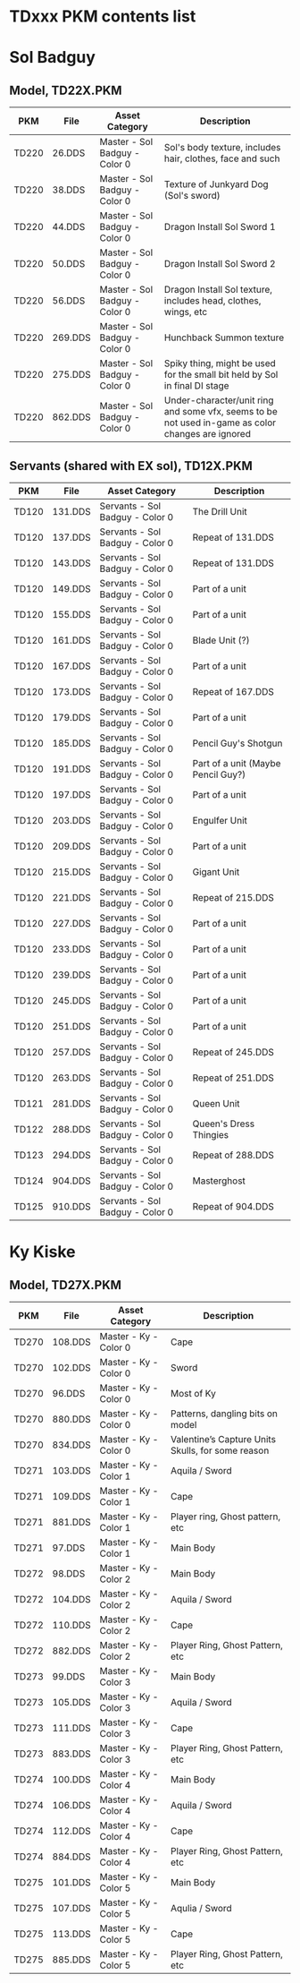 # TDxxx PKM contents list

# Sol Badguy
## Model, TD22X.PKM

| PKM          | File    | Asset Category                | Description                                                                                       |
|--------------|---------|-------------------------------|---------------------------------------------------------------------------------------------------|
| TD220        | 26.DDS  | Master - Sol Badguy - Color 0 | Sol's body texture, includes hair, clothes, face and such                                         |
| TD220        | 38.DDS  | Master - Sol Badguy - Color 0 | Texture of Junkyard Dog (Sol's sword)                                                             |
| TD220        | 44.DDS  | Master - Sol Badguy - Color 0 | Dragon Install Sol Sword 1                                                                        |
| TD220        | 50.DDS  | Master - Sol Badguy - Color 0 | Dragon Install Sol Sword 2                                                                        |
| TD220        | 56.DDS  | Master - Sol Badguy - Color 0 | Dragon Install Sol texture, includes head, clothes, wings, etc                                    |
| TD220        | 269.DDS | Master - Sol Badguy - Color 0 | Hunchback Summon texture                                                                          |
| TD220        | 275.DDS | Master - Sol Badguy - Color 0 | Spiky thing, might be used for the small bit held by Sol in final DI stage                        |
| TD220        | 862.DDS | Master - Sol Badguy - Color 0 | Under-character/unit ring and some vfx, seems to be not used in-game as color changes are ignored |

## Servants (shared with EX sol), TD12X.PKM

| PKM                | File    | Asset Category                  | Description                        |
|--------------------|---------|---------------------------------|------------------------------------|
| TD120              | 131.DDS | Servants - Sol Badguy - Color 0 | The Drill Unit                     |
| TD120              | 137.DDS | Servants - Sol Badguy - Color 0 | Repeat of 131.DDS                  |
| TD120              | 143.DDS | Servants - Sol Badguy - Color 0 | Repeat of 131.DDS                  |
| TD120              | 149.DDS | Servants - Sol Badguy - Color 0 | Part of a unit                     |
| TD120              | 155.DDS | Servants - Sol Badguy - Color 0 | Part of a unit                     |
| TD120              | 161.DDS | Servants - Sol Badguy - Color 0 | Blade Unit (?)                     |
| TD120              | 167.DDS | Servants - Sol Badguy - Color 0 | Part of a unit                     |
| TD120              | 173.DDS | Servants - Sol Badguy - Color 0 | Repeat of 167.DDS                  |
| TD120              | 179.DDS | Servants - Sol Badguy - Color 0 | Part of a unit                     |
| TD120              | 185.DDS | Servants - Sol Badguy - Color 0 | Pencil Guy's Shotgun               |
| TD120              | 191.DDS | Servants - Sol Badguy - Color 0 | Part of a unit (Maybe Pencil Guy?) |
| TD120              | 197.DDS | Servants - Sol Badguy - Color 0 | Part of a unit                     |
| TD120              | 203.DDS | Servants - Sol Badguy - Color 0 | Engulfer Unit                      |
| TD120              | 209.DDS | Servants - Sol Badguy - Color 0 | Part of a unit                     |
| TD120              | 215.DDS | Servants - Sol Badguy - Color 0 | Gigant Unit                        |
| TD120              | 221.DDS | Servants - Sol Badguy - Color 0 | Repeat of 215.DDS                  |
| TD120              | 227.DDS | Servants - Sol Badguy - Color 0 | Part of a unit                     |
| TD120              | 233.DDS | Servants - Sol Badguy - Color 0 | Part of a unit                     |
| TD120              | 239.DDS | Servants - Sol Badguy - Color 0 | Part of a unit                     |
| TD120              | 245.DDS | Servants - Sol Badguy - Color 0 | Part of a unit                     |
| TD120              | 251.DDS | Servants - Sol Badguy - Color 0 | Part of a unit                     |
| TD120              | 257.DDS | Servants - Sol Badguy - Color 0 | Repeat of 245.DDS                  |
| TD120              | 263.DDS | Servants - Sol Badguy - Color 0 | Repeat of 251.DDS                  |
| TD121              | 281.DDS | Servants - Sol Badguy - Color 0 | Queen Unit                         |
| TD122              | 288.DDS | Servants - Sol Badguy - Color 0 | Queen's Dress Thingies             |
| TD123              | 294.DDS | Servants - Sol Badguy - Color 0 | Repeat of 288.DDS                  |
| TD124              | 904.DDS | Servants - Sol Badguy - Color 0 | Masterghost                        |
| TD125              | 910.DDS | Servants - Sol Badguy - Color 0 | Repeat of 904.DDS                  |

# Ky Kiske
## Model, TD27X.PKM

| PKM   | File    | Asset Category        | Description                                       |
|-------|---------|-----------------------|---------------------------------------------------|
| TD270 | 108.DDS | Master - Ky - Color 0 | Cape                                              |
| TD270 | 102.DDS | Master - Ky - Color 0 | Sword                                             |
| TD270 | 96.DDS  | Master - Ky - Color 0 | Most of Ky                                        |
| TD270 | 880.DDS | Master - Ky - Color 0 | Patterns, dangling bits on model                  |
| TD270 | 834.DDS | Master - Ky - Color 0 | Valentine’s Capture Units Skulls, for some reason |
| TD271 | 103.DDS | Master - Ky - Color 1 | Aquila / Sword                                    |
| TD271 | 109.DDS | Master - Ky - Color 1 | Cape                                              |
| TD271 | 881.DDS | Master - Ky - Color 1 | Player ring, Ghost pattern, etc                   |
| TD271 | 97.DDS  | Master - Ky - Color 1 | Main Body                                         |
| TD272 | 98.DDS  | Master - Ky - Color 2 | Main Body                                         |
| TD272 | 104.DDS | Master - Ky - Color 2 | Aquila / Sword                                    |
| TD272 | 110.DDS | Master - Ky - Color 2 | Cape                                              |
| TD272 | 882.DDS | Master - Ky - Color 2 | Player Ring, Ghost Pattern, etc                   |
| TD273 | 99.DDS  | Master - Ky - Color 3 | Main Body                                         |
| TD273 | 105.DDS | Master - Ky - Color 3 | Aquila / Sword                                    |
| TD273 | 111.DDS | Master - Ky - Color 3 | Cape                                              |
| TD273 | 883.DDS | Master - Ky - Color 3 | Player Ring, Ghost Pattern, etc                   |
| TD274 | 100.DDS | Master - Ky - Color 4 | Main Body                                         |
| TD274 | 106.DDS | Master - Ky - Color 4 | Aquila / Sword                                    |
| TD274 | 112.DDS | Master - Ky - Color 4 | Cape                                              |
| TD274 | 884.DDS | Master - Ky - Color 4 | Player Ring, Ghost Pattern, etc                   |
| TD275 | 101.DDS | Master - Ky - Color 5 | Main Body                                         |
| TD275 | 107.DDS | Master - Ky - Color 5 | Aqulia / Sword                                    |
| TD275 | 113.DDS | Master - Ky - Color 5 | Cape                                              |
| TD275 | 885.DDS | Master - Ky - Color 5 | Player Ring, Ghost Pattern, etc                   |
